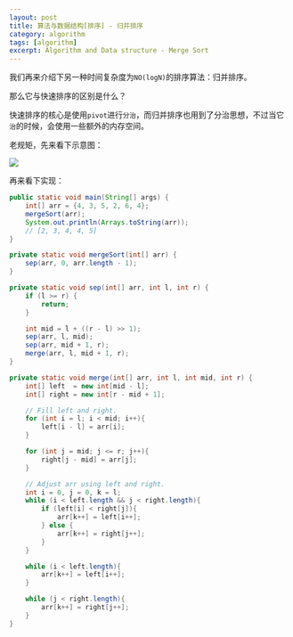 ```yaml
---
layout: post
title: 算法与数据结构[排序] - 归并排序
category: algorithm
tags: [algorithm]
excerpt: Algorithm and Data structure - Merge Sort
---
```


我们再来介绍下另一种时间复杂度为`NO(logN)`的排序算法：归并排序。  


那么它与快速排序的区别是什么？  

快速排序的核心是使用`pivot`进行`分治`，而归并排序也用到了分治思想，不过当它`治`的时候，会使用一些额外的内存空间。  

老规矩，先来看下示意图：  

![](https://yyc-images.oss-cn-beijing.aliyuncs.com/merge_sort.png)  


再来看下实现：  

``` java
public static void main(String[] args) {
    int[] arr = {4, 3, 5, 2, 6, 4};
    mergeSort(arr);
    System.out.println(Arrays.toString(arr));
    // [2, 3, 4, 4, 5]
}

private static void mergeSort(int[] arr) {
    sep(arr, 0, arr.length - 1);
}

private static void sep(int[] arr, int l, int r) {
    if (l >= r) {
        return;
    }

    int mid = l + ((r - l) >> 1);
    sep(arr, l, mid);
    sep(arr, mid + 1, r);
    merge(arr, l, mid + 1, r);
}

private static void merge(int[] arr, int l, int mid, int r) {
    int[] left  = new int[mid - l];
    int[] right = new int[r - mid + 1];

    // Fill left and right.
    for (int i = l; i < mid; i++){
        left[i - l] = arr[i];
    }

    for (int j = mid; j <= r; j++){
        right[j - mid] = arr[j];
    }

    // Adjust arr using left and right.
    int i = 0, j = 0, k = l;
    while (i < left.length && j < right.length){
        if (left[i] < right[j]){
            arr[k++] = left[i++];
        } else {
            arr[k++] = right[j++];
        }
    }

    while (i < left.length){
        arr[k++] = left[i++];
    }

    while (j < right.length){
        arr[k++] = right[j++];
    }
}
```